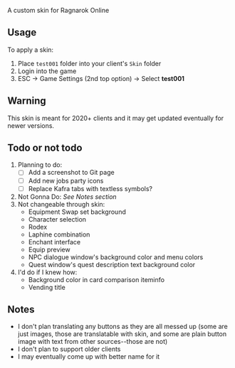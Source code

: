 A custom skin for Ragnarok Online

## Usage
To apply a skin:
1. Place `test001` folder into your client's `Skin` folder
2. Login into the game 
3. ESC -> Game Settings (2nd top option) -> Select **test001** 

## Warning 
This skin is meant for 2020+ clients and it may get updated eventually for newer versions. 

## Todo or not todo
1. Planning to do:
   + [ ] Add a screenshot to Git page 
   + [ ] Add new jobs party icons 
   + [ ] Replace Kafra tabs with textless symbols? 
2. Not Gonna Do:
   *See Notes section*
3. Not changeable through skin:
   * Equipment Swap set background
   * Character selection 
   * Rodex 
   * Laphine combination 
   * Enchant interface 
   * Equip preview 
   * NPC dialogue window's background color and menu colors 
   * Quest window's quest description text background color
4. I'd do if I knew how: 
   - Background color in card comparison iteminfo 
   - Vending title 

## Notes
* I don't plan translating any buttons as they are all messed up (some are just images, those are translatable with skin, and some are plain button image with text from other sources--those are not)
* I don't plan to support older clients 
* I may eventually come up with better name for it
